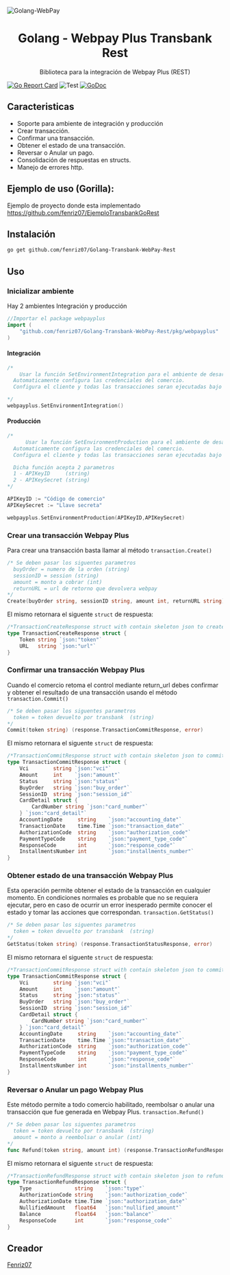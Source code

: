 ![Golang-WebPay](https://user-images.githubusercontent.com/9199380/102151890-a451d980-3e52-11eb-9626-3a679cce4850.png)

<p align="center">
<h1 align="center">Golang - Webpay Plus Transbank Rest</h1>
<p align="center">Biblioteca para la integración de Webpay Plus (REST) </p>

</p>

<p align="center">

[![Go Report Card](https://goreportcard.com/badge/github.com/fenriz07/Golang-Transbank-WebPay-Rest)](https://goreportcard.com/report/github.com/fenriz07/Golang-Transbank-WebPay-Rest)
![Test](https://github.com/fenriz07/Golang-Transbank-WebPay-Rest/workflows/Test/badge.svg)
<a href="https://pkg.go.dev/github.com/fenriz07/Golang-Transbank-WebPay-Rest"><img src="https://godoc.org/github.com/fenriz07/Golang-Transbank-WebPay-Rest?status.svg" alt="GoDoc"></a> 

</p>

## Caracteristicas

- Soporte para ambiente de integración y producción
- Crear transacción.
- Confirmar una transacción.
- Obtener el estado de una transacción.
- Reversar o Anular un pago.
- Consolidación de respuestas en structs.
- Manejo de errores http.

## Ejemplo de uso (Gorilla):

Ejemplo de proyecto donde esta implementado
https://github.com/fenriz07/EjemploTransbankGoRest

## Instalación

```bash
go get github.com/fenriz07/Golang-Transbank-WebPay-Rest
```

## Uso

### Inicializar ambiente

Hay 2 ambientes Integración y producción

```go
//Importar el package webpayplus
import (
	"github.com/fenriz07/Golang-Transbank-WebPay-Rest/pkg/webpayplus"
)
```

#### Integración

```go
/*
    Usar la función SetEnvironmentIntegration para el ambiente de desarrollo.
  Automaticamente configura las credenciales del comercio.
  Configura el cliente y todas las transacciones seran ejecutadas bajo este ambiente automaticamente

*/
webpayplus.SetEnvironmentIntegration()
```

#### Producción

```go
/*
      Usar la función SetEnvironmentProduction para el ambiente de desarrollo.
  Automaticamente configura las credenciales del comercio.
  Configura el cliente y todas las transacciones seran ejecutadas bajo este ambiente automaticamente

  Dicha función acepta 2 parametros
  1 - APIKeyID     (string)
  2 - APIKeySecret (string)
*/

APIKeyID := "Código de comercio"
APIKeySecret := "Llave secreta"

webpayplus.SetEnvironmentProduction(APIKeyID,APIKeySecret)
```

### Crear una transacción Webpay Plus

Para crear una transacción basta llamar al método `transaction.Create()`

```go
/* Se deben pasar los siguentes parametros
  buyOrder = numero de la orden (string)
  sessionID = session (string)
  amount = monto a cobrar (int)
  returnURL = url de retorno que devolvera webpay
*/
Create(buyOrder string, sessionID string, amount int, returnURL string)
```

El mismo retornara el siguente `struct` de respuesta:

```go
/*TransactionCreateResponse struct with contain skeleton json to createResponse*/
type TransactionCreateResponse struct {
	Token string `json:"token"`
	URL   string `json:"url"`
}
```

### Confirmar una transacción Webpay Plus

Cuando el comercio retoma el control mediante return_url debes confirmar y obtener el resultado de una transacción usando el método `transaction.Commit()`

```go
/* Se deben pasar los siguentes parametros
  token = token devuelto por transbank  (string)
*/
Commit(token string) (response.TransactionCommitResponse, error)
```

El mismo retornara el siguente `struct` de respuesta:

```go
/*TransactionCommitResponse struct with contain skeleton json to commitResponse*/
type TransactionCommitResponse struct {
	Vci        string `json:"vci"`
	Amount     int    `json:"amount"`
	Status     string `json:"status"`
	BuyOrder   string `json:"buy_order"`
	SessionID  string `json:"session_id"`
	CardDetail struct {
		CardNumber string `json:"card_number"`
	} `json:"card_detail"`
	AccountingDate     string    `json:"accounting_date"`
	TransactionDate    time.Time `json:"transaction_date"`
	AuthorizationCode  string    `json:"authorization_code"`
	PaymentTypeCode    string    `json:"payment_type_code"`
	ResponseCode       int       `json:"response_code"`
	InstallmentsNumber int       `json:"installments_number"`
}

```

### Obtener estado de una transacción Webpay Plus

Esta operación permite obtener el estado de la transacción en cualquier momento. En condiciones normales es probable que no se requiera ejecutar, pero en caso de ocurrir un error inesperado permite conocer el estado y tomar las acciones que correspondan. `transaction.GetStatus()`

```go
/* Se deben pasar los siguentes parametros
  token = token devuelto por transbank  (string)
*/
GetStatus(token string) (response.TransactionStatusResponse, error)
```

El mismo retornara el siguente `struct` de respuesta:

```go
/*TransactionCommitResponse struct with contain skeleton json to commitResponse*/
type TransactionCommitResponse struct {
	Vci        string `json:"vci"`
	Amount     int    `json:"amount"`
	Status     string `json:"status"`
	BuyOrder   string `json:"buy_order"`
	SessionID  string `json:"session_id"`
	CardDetail struct {
		CardNumber string `json:"card_number"`
	} `json:"card_detail"`
	AccountingDate     string    `json:"accounting_date"`
	TransactionDate    time.Time `json:"transaction_date"`
	AuthorizationCode  string    `json:"authorization_code"`
	PaymentTypeCode    string    `json:"payment_type_code"`
	ResponseCode       int       `json:"response_code"`
	InstallmentsNumber int       `json:"installments_number"`
}

```

### Reversar o Anular un pago Webpay Plus

Este método permite a todo comercio habilitado, reembolsar o anular una transacción que fue generada en Webpay Plus. `transaction.Refund()`

```go
/* Se deben pasar los siguentes parametros
  token = token devuelto por transbank  (string)
  amount = monto a reembolsar o anular (int)
*/
func Refund(token string, amount int) (response.TransactionRefundResponse, error)
```

El mismo retornara el siguente `struct` de respuesta:

```go
/*TransactionRefundResponse struct with contain skeleton json to refundResponse*/
type TransactionRefundResponse struct {
	Type              string    `json:"type"`
	AuthorizationCode string    `json:"authorization_code"`
	AuthorizationDate time.Time `json:"authorization_date"`
	NullifiedAmount   float64   `json:"nullified_amount"`
	Balance           float64   `json:"balance"`
	ResponseCode      int       `json:"response_code"`
}

```

## Creador

[Fenriz07](https://github.com/fenriz07)
